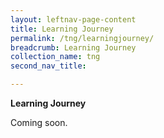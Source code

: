 ```yaml
---
layout: leftnav-page-content
title: Learning Journey
permalink: /tng/learningjourney/
breadcrumb: Learning Journey
collection_name: tng
second_nav_title: 

---
```


**Learning Journey** 

Coming soon.

